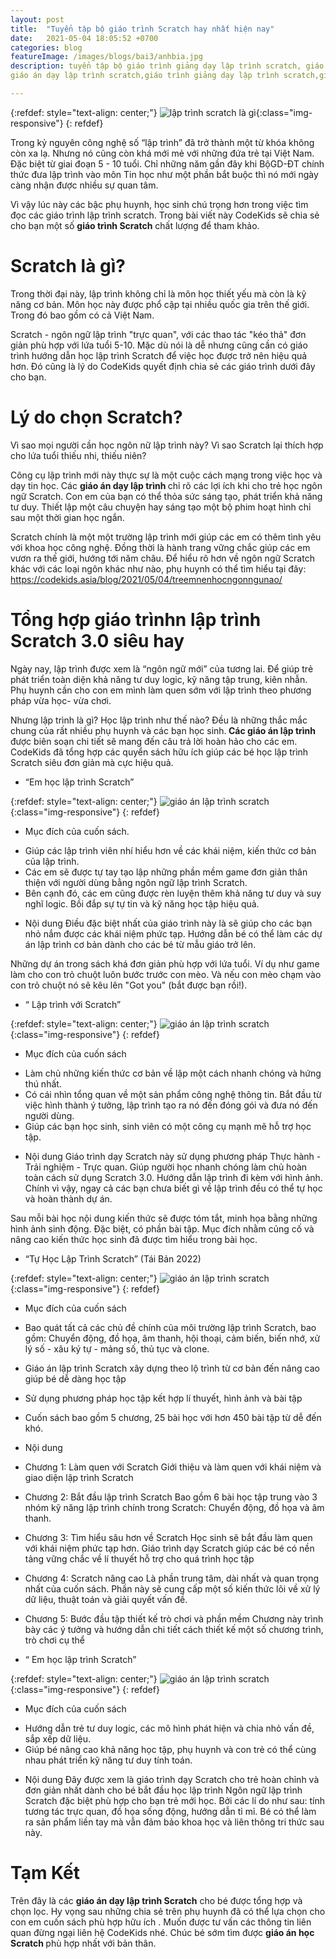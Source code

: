 ```yaml
---
layout: post
title:  "Tuyển tập bộ giáo trình Scratch hay nhất hiện nay"
date:   2021-05-04 18:05:52 +0700
categories: blog
featureImage: /images/blogs/bai3/anhbia.jpg
description: tuyển tập bộ giáo trình giảng dạy lập trình scratch, giáo trình scratch ,giáo trình scratch 3.0,
giáo án dạy lập trình scratch,giáo trình giảng dạy lập trình scratch,giáo án lập trình scratch

---
```



{:refdef: style="text-align: center;"}
![lập trình scratch là gì  ](/images/blogs/bai3/anhbia.jpg){:class="img-responsive"}
{: refdef}

Trong kỷ nguyên công nghệ số “lập trình” đã trở thành một từ khóa không còn xa lạ. Nhưng nó cũng còn khá mới mẻ với những đứa trẻ tại Việt Nam. Đặc biệt từ giai đoạn 5 - 10 tuổi. Chỉ những năm gần đây khi BộGD-ĐT chính thức đưa lập trình vào môn Tin học như một phần bắt buộc thì nó mới ngày càng nhận được nhiều sự quan tâm.

Vì vậy lúc này các bậc phụ huynh, học sinh chú trọng hơn trong việc tìm đọc các giáo trình lập trình scratch. Trong bài viết này CodeKids sẽ chia sẻ cho bạn một số <b> giáo trình Scratch</b> chất lượng để tham khảo.


# **Scratch là gì?**

Trong thời đại này, lập trình không chỉ là môn học thiết yếu mà còn là kỹ năng cơ bản. Môn học này được phổ cập tại nhiều quốc gia trên thế giới. Trong đó bao gồm có cả Việt Nam. 

Scratch - ngôn ngữ lập trình "trực quan", với các thao tác "kéo thả" đơn giản phù hợp với lứa tuổi 5-10. Mặc dù nói là dễ nhưng cũng cần có giáo trình hướng dẫn học lập trình Scratch để việc học được trở nên hiệu quả hơn. Đó cũng là lý do CodeKids quyết định chia sẻ các giáo trình dưới đây cho bạn.

# **Lý do chọn Scratch?**

Vì sao mọi người cần học ngôn nữ lập trình này? Vì sao Scratch lại thích hợp cho lứa tuổi thiếu nhi, thiếu niên?

Công cụ lập trình mới này thực sự là một cuộc cách mạng trong việc học và dạy tin học. Các <b> giáo án dạy lập trình </b> chỉ rõ các lợi ích khi cho trẻ học ngôn ngữ Scratch. Con em của bạn có thể thỏa sức sáng tạo, phát triển khả năng tư duy. Thiết lập một câu chuyện hay sáng tạo một bộ phim hoạt hình chỉ sau một thời gian học ngắn.

Scratch chính là một một trường lập trình mới giúp các em có thêm tình yêu với khoa học công nghệ. Đồng thời là hành trang vững chắc giúp các em vươn ra thế giới, hướng tới năm châu. 
Để hiểu rõ hơn về ngôn ngữ Scratch khác với các loại ngôn khác như nào, phụ huynh có thể tìm hiểu tại đây:  https://codekids.asia/blog/2021/05/04/treemnenhocngonngunao/

# **Tổng hợp giáo trìnhn lập trình Scratch 3.0 siêu hay**

Ngày nay, lập trình được xem là “ngôn ngữ mới” của tương lai. Để giúp trẻ phát triển toàn diện khả năng tư duy logic, kỹ năng tập trung, kiên nhẫn. Phụ huynh cần cho con em mình làm quen sớm với lập trình theo phương pháp vừa học- vừa chơi.

Nhưng lập trình là gì? Học lập trình như thế nào? Đều là những thắc mắc chung của rất nhiều phụ huynh và các bạn học sinh.<b> Các giáo án lập trình </b>được biên soạn chi tiết sẽ mang đến câu trả lời hoàn hảo cho các em.  CodeKids đã tổng hợp các quyển sách hữu ích giúp các bé học lập trình Scratch siêu đơn giản mà cực hiệu quả.

- “Em học lập trình Scratch”

{:refdef: style="text-align: center;"}
![giáo án lập trình scratch   ](/images/blogs/bai3/1.jpg){:class="img-responsive"}
{: refdef}

- Mục đích của cuốn sách.

+ Giúp các lập trình viên nhí hiểu hơn về các khái niệm, kiến thức cơ bản của lập trình.
+ Các em sẽ được tự tay tạo lập những phần mềm game đơn giản thân thiện với người dùng bằng ngôn ngữ lập trình Scratch.
+ Bên cạnh đó, các em cũng được rèn luyện thêm khả năng tư duy và suy nghĩ logic. Bồi đắp sự tự tin và kỹ năng học tập hiệu quả.

- Nội dung 
Điều đặc biệt nhất của giáo trình này là sẽ giúp cho các bạn nhỏ nắm được các khái niệm phức tạp. Hướng dẫn bé có thể làm các dự án lập trình cơ bản dành cho các bé từ mẫu giáo trở lên. 

Những dự án trong sách khá đơn giản phù hợp với lứa tuổi. Ví dụ như game làm cho con trỏ chuột luôn bước trước con mèo. Và nếu con mèo chạm vào con trỏ chuột nó sẽ kêu lên "Got you" (bắt được bạn rồi!).

- “ Lập trình với Scratch”

{:refdef: style="text-align: center;"}
![giáo án lập trình scratch   ](/images/blogs/bai3/2.jpg){:class="img-responsive"}
{: refdef}

- Mục đích của cuốn sách 
+ Làm chủ những kiến thức cơ bản về lập một cách nhanh chóng và hứng thú nhất.
+ Có cái nhìn tổng quan về một sản phẩm công nghệ thông tin. Bắt đầu từ việc hình thành ý tưởng, lập trình tạo ra nó đến đóng gói và đưa nó đến người dùng.
+ Giúp các bạn học sinh, sinh viên có một công cụ mạnh mẽ hỗ trợ học tập.  

- Nội dung
Giáo trình dạy Scratch này sử dụng phương pháp Thực hành - Trải nghiệm - Trực quan. Giúp người học nhanh chóng làm chủ hoàn toàn cách sử dụng Scratch 3.0. Hướng dẫn lập trình đi kèm với hình ảnh. Chính vì vậy, ngay cả các bạn chưa biết gì về lập trình đều có thể tự học và hoàn thành dự án.

Sau mỗi bài học nội dung kiến thức sẽ được tóm tắt, minh họa bằng những hình ảnh sinh động. Đặc biệt, có phần bài tập. Mục đích nhằm củng cố và nâng cao kiến thức học sinh đã được tìm hiểu trong bài học.

- “Tự Học Lập Trình Scratch” (Tái Bản 2022)

{:refdef: style="text-align: center;"}
![giáo án lập trình scratch   ](/images/blogs/bai3/3.jpg){:class="img-responsive"}
{: refdef}

- Mục đích của cuốn sách
+ Bao quát tất cả các chủ đề chính của môi trường lập trình Scratch, bao gồm: Chuyển động, đồ họa, âm thanh, hội thoại, cảm biến, biến nhớ, xử lý số - xâu ký tự - mảng số, thủ tục và clone. 

+ Giáo án lập trình Scratch xây dựng theo lộ trình từ cơ bản đến nâng cao giúp bé dễ dàng học tập
+ Sử dụng phương pháp học tập kết hợp lí thuyết, hình ảnh và bài tập
+ Cuốn sách bao gồm 5 chương, 25 bài học với hơn 450 bài tập từ dễ đến khó.
- Nội dung
+ Chương 1: Làm quen với Scratch
Giới thiệu và làm quen với khái niệm và giao diện lập trình Scratch

+ Chương 2: Bắt đầu lập trình Scratch
Bao gồm 6 bài học tập trung vào 3 nhóm kỹ năng lập trình chính trong Scratch: Chuyển động, đồ họa và âm thanh. 

+ Chương 3: Tìm hiểu sâu hơn về Scratch
Học sinh sẽ bắt đầu làm quen với khái niệm phức tạp hơn. Giáo trình dạy Scratch giúp các bé có nền tảng vững chắc về lí thuyết hỗ trợ cho quá trình học tập

+ Chương 4: Scratch nâng cao
Là phần trung tâm, dài nhất và quan trọng nhất của cuốn sách. Phần này sẽ cung cấp một số kiến thức lõi về xử lý dữ liệu, thuật toán và giải quyết vấn đề.

+ Chương 5: Bước đầu tập thiết kế trò chơi và phần mềm
Chương này trình bày các ý tưởng và hướng dẫn chi tiết cách thiết kế một số chương trình, trò chơi cụ thể

- “ Em học lập trình Scratch”

{:refdef: style="text-align: center;"}
![giáo án lập trình scratch   ](/images/blogs/bai3/3.jpg){:class="img-responsive"}
{: refdef}

- Mục đích của cuốn sách
+ Hướng dẫn trẻ tư duy logic, các mô hình phát hiện và chia nhỏ vấn đề, sắp xếp dữ liệu.
+ Giúp bé  nâng cao khả năng học tập, phụ huynh và con trẻ có thể cùng nhau phát triển kỹ năng tư duy tính toán.

- Nội dung
Đây được xem là giáo trình dạy Scratch cho trẻ hoàn chỉnh và đơn giản nhất dành cho bé  bắt đầu học lập trình
Ngôn ngữ lập trình Scratch đặc biệt phù hợp cho bạn trẻ mới học. Bởi các lí do như sau: tính tương tác trực quan, đồ họa sống động, hướng dẫn tỉ mỉ. Bé có thể làm ra sản phẩm liền tay mà vẫn đảm bảo khoa học và liên thông tri thức sau này.  

# **Tạm Kết**

Trên đây là các <b>giáo án dạy lập trình Scratch</b> cho bé được tổng hợp và chọn lọc. Hy vọng sau những chia sẻ trên phụ huynh đã có thể lựa chọn cho con em cuốn sách phù hợp hữu ích . Muốn được tư vấn các thông tin liên quan đừng ngại liên hệ CodeKids nhé.
Chúc bé sớm tìm được <b> giáo án học Scratch </b> phù hợp nhất với bản thân.














